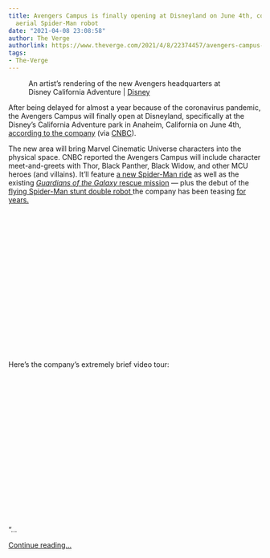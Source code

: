 ```yaml
---
title: Avengers Campus is finally opening at Disneyland on June 4th, complete with
  aerial Spider-Man robot
date: "2021-04-08 23:08:58"
author: The Verge
authorlink: https://www.theverge.com/2021/4/8/22374457/avengers-campus-opening-disneyland-june-4th
tags:
- The-Verge
---
```

<figure>
      <img alt="" src="https://cdn.vox-cdn.com/thumbor/knTDzCrd1f05Oa45L8q7Yo5BVT0=/183x0:1659x984/1310x873/cdn.vox-cdn.com/uploads/chorus_image/image/69098528/disney_avengers.0.jpg" />
        <figcaption>An artist’s rendering of the new Avengers headquarters at Disney California Adventure | <a class="ql-link" href="https://disneyland.disney.go.com/entertainment/disney-california-adventure/avengers-headquarters/" target="_blank">Disney</a></figcaption>
    </figure>

  <p id="RpnPJr">After being delayed for almost a year because of the coronavirus pandemic, the Avengers Campus will finally open at Disneyland, specifically at the Disney’s California Adventure park in Anaheim, California on June 4th, <a href="https://disneyparks.disney.go.com/blog/2021/04/avengers-campus-at-disneyland-resort-set-to-open-and-recruit-super-heroes-june-4/">according to the company</a> (via <a href="https://www.cnbc.com/2021/04/08/avengers-campus-will-open-at-disneyland-on-june-4th.html">CNBC</a>).</p>
<p id="dQRfJW">The new area will bring Marvel Cinematic Universe characters into the physical space. CNBC reported the Avengers Campus will include character meet-and-greets with Thor, Black Panther, Black Widow, and other MCU heroes (and villains). It’ll feature <a href="https://disneyland.disney.go.com/attractions/disney-california-adventure/web-slingers-spider-man-adventure/?CMP=ILC-DPFY21Q3wo0408210414210003C">a new Spider-Man ride</a> as well as the existing <a href="https://disneyland.disney.go.com/attractions/disney-california-adventure/guardians-galaxy-mission-breakout/?CMP=ILC-DPFY21Q3wo0408210414210004C"><em>Guardians of the Galaxy</em> rescue mission</a> — plus the debut of the <a href="https://www.theverge.com/2020/2/3/21120300/marvel-spider-man-disneyland-california-avengers-campus">flying Spider-Man stunt double robot </a>the company has been teasing <a href="https://www.theverge.com/2018/6/30/17517512/disney-robot-stunt-double-animatronic-superhero">for years.</a></p>
<div id="wIx77G"><div style="left: 0; width: 100%; height: 0; position: relative; padding-bottom: 56.25%;"></div></div>
<p id="61Kkvn">Here’s the company’s extremely brief video tour:</p>
<div id="GdOG7V"><div style="left: 0; width: 100%; height: 0; position: relative; padding-bottom: 56.25%;"></div></div>
<p id="FpCnNY">“...</p>
  <p>
    <a href="https://www.theverge.com/2021/4/8/22374457/avengers-campus-opening-disneyland-june-4th">Continue reading&hellip;</a>
  </p>